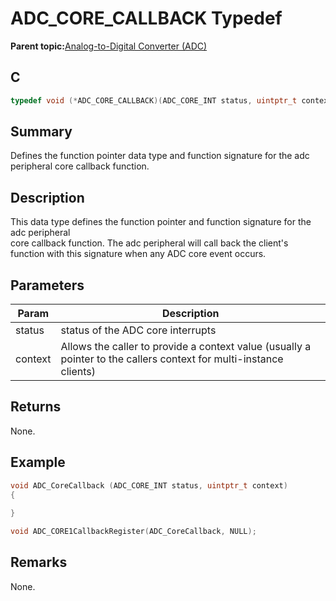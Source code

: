 # ADC\_CORE\_CALLBACK Typedef

**Parent topic:**[Analog-to-Digital Converter \(ADC\)](GUID-FA022CD9-1025-47D5-B8BC-A27AC49112D8.md)

## C

```c
typedef void (*ADC_CORE_CALLBACK)(ADC_CORE_INT status, uintptr_t context);
```

## Summary

Defines the function pointer data type and function signature for the adc peripheral core callback function.

## Description

This data type defines the function pointer and function signature for the adc peripheral<br />core callback function. The adc peripheral will call back the client's<br />function with this signature when any ADC core event occurs.

## Parameters

|Param|Description|
|-----|-----------|
|status|status of the ADC core interrupts|
|context|Allows the caller to provide a context value \(usually a pointer to the callers context for multi-instance clients\)|

## Returns

None.

## Example

```c
void ADC_CoreCallback (ADC_CORE_INT status, uintptr_t context)
{
    
}

void ADC_CORE1CallbackRegister(ADC_CoreCallback, NULL);
```

## Remarks

None.

